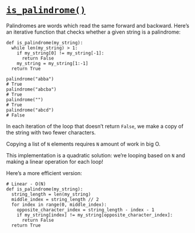 # [`is_palindrome()`](https://www.codecademy.com/courses/learn-recursion-python/lessons/iteration-recursion-python/exercises/iteration-recursion-python-palindrome)
Palindromes are words which read the same forward and backward. Here’s an iterative function that checks whether a given string is a palindrome:
```
def is_palindrome(my_string):
  while len(my_string) > 1:
    if my_string[0] != my_string[-1]:
      return False
    my_string = my_string[1:-1]
  return True 
 
palindrome("abba")
# True
palindrome("abcba")
# True
palindrome("")
# True
palindrome("abcd")
# False
```
In each iteration of the loop that doesn’t return `False`, we make a copy of the string with two fewer characters.

Copying a list of `N` elements requires `N` amount of work in big O.

This implementation is a quadratic solution: we’re looping based on `N` and making a linear operation for each loop!

Here’s a more efficient version:
```
# Linear - O(N)
def is_palindrome(my_string):
  string_length = len(my_string)
  middle_index = string_length // 2
  for index in range(0, middle_index):
    opposite_character_index = string_length - index - 1
    if my_string[index] != my_string[opposite_character_index]:
      return False  
  return True
``` 
 
